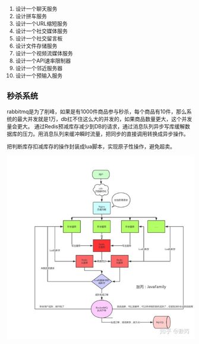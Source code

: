 1. 设计一个聊天服务
2. 设计拼车服务
3. 设计一个URL缩短服务
4. 设计一个社交媒体服务
5. 设计一个社交留言板
6. 设计文件存储服务
7. 设计一个视频流媒体服务
8. 设计一个API速率限制器
9. 设计一个邻近服务器
10. 设计一个预输入服务



## 秒杀系统

rabbitmq是为了削峰，如果是有1000件商品参与秒杀，每个商品有10件，那么系统的最大并发就是1万，db扛不住这么大的并发的，如果商品数量更大，这个并发量会更大。
通过Redis预减库存减少到DB的请求，通过消息队列异步写库缓解数据库的压力。用消息队列来缓冲瞬时流量，把同步的直接调用转换成异步操作。

把判断库存扣减库存的操作封装成lua脚本，实现原子性操作，避免超卖。

![](https://raw.githubusercontent.com/Tyson0314/img/master/20220509004840.jpg)



